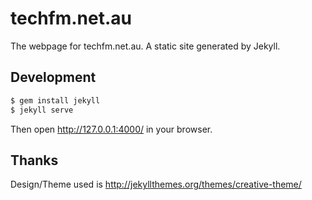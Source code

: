 # techfm.net.au
The webpage for techfm.net.au. A static site generated by Jekyll.

## Development

```bash
$ gem install jekyll
$ jekyll serve
```

Then open http://127.0.0.1:4000/ in your browser.

## Thanks

Design/Theme used is http://jekyllthemes.org/themes/creative-theme/
